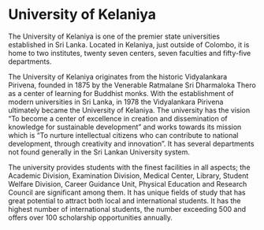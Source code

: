 # University of Kelaniya

The University of Kelaniya is one of the premier
state universities established in Sri Lanka.
Located in Kelaniya, just outside of Colombo, it
is home to two institutes, twenty seven centers,
seven faculties and fifty-five departments.

The University of Kelaniya originates from the
historic Vidyalankara Pirivena, founded in 1875 by
the Venerable Ratmalane Sri Dharmaloka Thero as
a center of learning for Buddhist monks. With the
establishment of modern universities in Sri Lanka, in
1978 the Vidyalankara Pirivena ultimately became
the University of Kelaniya. The university has the
vision “To become a center of excellence in creation
and dissemination of knowledge for sustainable
development” and works towards its mission which
is “To nurture intellectual citizens who can contribute
to national development, through creativity and
innovation”. It has several departments not found
generally in the Sri Lankan University system.

The university provides students with the finest
facilities in all aspects; the Academic Division,
Examination Division, Medical Center, Library,
Student Welfare Division, Career Guidance Unit,
Physical Education and Research Council are
significant among them. It has unique fields
of study that has great potential to attract
both local and international students. It has
the highest number of international students,
the number exceeding 500 and offers over 100 scholarship
opportunities annually.
